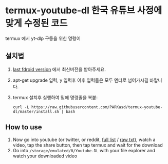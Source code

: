 # termux-youtube-dl 한국 유튜브 사정에 맞게 수정된 코드

termux 에서 yt-dlp 구동을 위한 명령어

## 설치법

1. [last fdroid version](https://f-droid.org/en/packages/com.termux/) 에서 최신버전을 받아주세요.
2. apt-get upgrade 입력, y 입력후 이후 입력들은 모두 엔터로 넘어가시길 바랍니다.
3. termux 설치후 실행하여 밑에 명령줄을 복붙:

   `curl -L https://raw.githubusercontent.com/PARKasd/termux-youtube-dl/master/install.sh | bash`
## How to use

1. Now go into youtube (or twitter, or reddit, [full list](https://github.com/yt-dlp/yt-dlp/blob/master/supportedsites.md) / [raw txt](https://raw.githubusercontent.com/yt-dlp/yt-dlp/master/supportedsites.md)), watch a video, tap the share button, then tap termux and wait for the download
2. Go into `/storage/emulated/0/Youtube-DL` with your file explorer and watch your downloaded video

